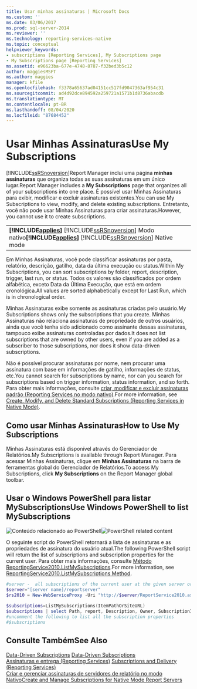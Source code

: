 ```yaml
---
title: Usar minhas assinaturas | Microsoft Docs
ms.custom: ''
ms.date: 03/06/2017
ms.prod: sql-server-2014
ms.reviewer: ''
ms.technology: reporting-services-native
ms.topic: conceptual
helpviewer_keywords:
- subscriptions [Reporting Services], My Subscriptions page
- My Subscriptions page [Reporting Services]
ms.assetid: e96623ba-677e-4748-8787-f32bed3b5c12
author: maggiesMSFT
ms.author: maggies
manager: kfile
ms.openlocfilehash: f3378a65637ad04151cc517fd9047363af954c31
ms.sourcegitcommit: ad4d92dce894592a259721a1571b1d8736abacdb
ms.translationtype: MT
ms.contentlocale: pt-BR
ms.lasthandoff: 08/04/2020
ms.locfileid: "87684452"
---
```

# <a name="use-my-subscriptions"></a><span data-ttu-id="e92cf-102">Usar Minhas Assinaturas</span><span class="sxs-lookup"><span data-stu-id="e92cf-102">Use My Subscriptions</span></span>
  [!INCLUDE[ssRSnoversion](../../../includes/ssrsnoversion-md.md)]<span data-ttu-id="e92cf-103">Report Manager inclui uma página **minhas assinaturas** que organiza todas as suas assinaturas em um único lugar.</span><span class="sxs-lookup"><span data-stu-id="e92cf-103">Report Manager includes a **My Subscriptions** page that organizes all of your subscriptions into one place.</span></span> <span data-ttu-id="e92cf-104">É possível usar Minhas Assinaturas para exibir, modificar e excluir assinaturas existentes.</span><span class="sxs-lookup"><span data-stu-id="e92cf-104">You can use My Subscriptions to view, modify, and delete existing subscriptions.</span></span> <span data-ttu-id="e92cf-105">Entretanto, você não pode usar Minhas Assinaturas para criar assinaturas.</span><span class="sxs-lookup"><span data-stu-id="e92cf-105">However, you cannot use it to create subscriptions.</span></span>  
  
||  
|-|  
|<span data-ttu-id="e92cf-106">**[!INCLUDE[applies](../../includes/applies-md.md)]** [!INCLUDE[ssRSnoversion](../../../includes/ssrsnoversion-md.md)] Modo nativo</span><span class="sxs-lookup"><span data-stu-id="e92cf-106">**[!INCLUDE[applies](../../includes/applies-md.md)]**  [!INCLUDE[ssRSnoversion](../../../includes/ssrsnoversion-md.md)] Native mode</span></span>|  
  
 <span data-ttu-id="e92cf-107">Em Minhas Assinaturas, você pode classificar assinaturas por pasta, relatório, descrição, gatilho, data da última execução ou status.</span><span class="sxs-lookup"><span data-stu-id="e92cf-107">Within My Subscriptions, you can sort subscriptions by folder, report, description, trigger, last run, or status.</span></span> <span data-ttu-id="e92cf-108">Todos os valores são classificados por ordem alfabética, exceto Data da Última Execução, que está em ordem cronológica.</span><span class="sxs-lookup"><span data-stu-id="e92cf-108">All values are sorted alphabetically except for Last Run, which is in chronological order.</span></span>  
  
 <span data-ttu-id="e92cf-109">Minhas Assinaturas exibe somente as assinaturas criadas pelo usuário.</span><span class="sxs-lookup"><span data-stu-id="e92cf-109">My Subscriptions shows only the subscriptions that you create.</span></span> <span data-ttu-id="e92cf-110">Minhas Assinaturas não relaciona assinaturas de propriedade de outros usuários, ainda que você tenha sido adicionado como assinante dessas assinaturas, tampouco exibe assinaturas controladas por dados.</span><span class="sxs-lookup"><span data-stu-id="e92cf-110">It does not list subscriptions that are owned by other users, even if you are added as a subscriber to those subscriptions, nor does it show data-driven subscriptions.</span></span>  
  
 <span data-ttu-id="e92cf-111">Não é possível procurar assinaturas por nome, nem procurar uma assinatura com base em informações de gatilho, informações de status, etc.</span><span class="sxs-lookup"><span data-stu-id="e92cf-111">You cannot search for subscriptions by name, nor can you search for subscriptions based on trigger information, status information, and so forth.</span></span> <span data-ttu-id="e92cf-112">Para obter mais informações, consulte [criar, modificar e excluir assinaturas padrão &#40;Reporting Services no modo nativo&#41;](create-and-manage-subscriptions-for-native-mode-report-servers.md).</span><span class="sxs-lookup"><span data-stu-id="e92cf-112">For more information, see [Create, Modify, and Delete Standard Subscriptions &#40;Reporting Services in Native Mode&#41;](create-and-manage-subscriptions-for-native-mode-report-servers.md).</span></span>  
  
## <a name="how-to-use-my-subscriptions"></a><span data-ttu-id="e92cf-113">Como usar Minhas Assinaturas</span><span class="sxs-lookup"><span data-stu-id="e92cf-113">How to Use My Subscriptions</span></span>  
 <span data-ttu-id="e92cf-114">Minhas Assinaturas está disponível através do Gerenciador de Relatórios.</span><span class="sxs-lookup"><span data-stu-id="e92cf-114">My Subscriptions is available through Report Manager.</span></span> <span data-ttu-id="e92cf-115">Para acessar Minhas Assinaturas, clique em **Minhas Assinaturas** na barra de ferramentas global do Gerenciador de Relatórios.</span><span class="sxs-lookup"><span data-stu-id="e92cf-115">To access My Subscriptions, click **My Subscriptions** on the Report Manager global toolbar.</span></span>  
  
## <a name="use-windows-powershell-to-list-mysubscriptions"></a><span data-ttu-id="e92cf-116">Usar o Windows PowerShell para listar MySubscriptions</span><span class="sxs-lookup"><span data-stu-id="e92cf-116">Use Windows PowerShell to list MySubscriptions</span></span>  
 <span data-ttu-id="e92cf-117">![Conteúdo relacionado ao PowerShell](../media/rs-powershellicon.jpg "Conteúdo relacionado ao PowerShell")</span><span class="sxs-lookup"><span data-stu-id="e92cf-117">![PowerShell related content](../media/rs-powershellicon.jpg "PowerShell related content")</span></span>  
  
 <span data-ttu-id="e92cf-118">O seguinte script do PowerShell retornará a lista de assinaturas e as propriedades de assinatura do usuário atual.</span><span class="sxs-lookup"><span data-stu-id="e92cf-118">The following PowerShell script will return the list of subscriptions and subscription properties for the current user.</span></span> <span data-ttu-id="e92cf-119">Para obter mais informações, consulte [Método ReportingService2010.ListMySubscriptions](https://technet.microsoft.com/library/reportservice2010.reportingservice2010.listmysubscriptions.aspx).</span><span class="sxs-lookup"><span data-stu-id="e92cf-119">For more information, see [ReportingService2010.ListMySubscriptions Method](https://technet.microsoft.com/library/reportservice2010.reportingservice2010.listmysubscriptions.aspx).</span></span>  
  
```powershell
#server -  all subscriptions of the current user at the given server or site  
$server="[server name]/reportserver"  
$rs2010 = New-WebServiceProxy -Uri "http://$server/ReportService2010.asmx" -Namespace SSRS.ReportingService2010 -UseDefaultCredential ;  
  
$subscriptions=ListMySubscriptions(ItemPathOrSiteURL)  
$subscriptions | select Path, report, Description, Owner, SubscriptionID, lastexecuted,Status  
#uncomment the following to list all the subscription properties  
#$subscriptions
```  
  
## <a name="see-also"></a><span data-ttu-id="e92cf-120">Consulte Também</span><span class="sxs-lookup"><span data-stu-id="e92cf-120">See Also</span></span>  
 <span data-ttu-id="e92cf-121">[Data-Driven Subscriptions](data-driven-subscriptions.md) </span><span class="sxs-lookup"><span data-stu-id="e92cf-121">[Data-Driven Subscriptions](data-driven-subscriptions.md) </span></span>  
 <span data-ttu-id="e92cf-122">[Assinaturas e entrega &#40;Reporting Services&#41;](subscriptions-and-delivery-reporting-services.md) </span><span class="sxs-lookup"><span data-stu-id="e92cf-122">[Subscriptions and Delivery &#40;Reporting Services&#41;](subscriptions-and-delivery-reporting-services.md) </span></span>  
 [<span data-ttu-id="e92cf-123">Criar e gerenciar assinaturas de servidores de relatório no modo Nativo</span><span class="sxs-lookup"><span data-stu-id="e92cf-123">Create and Manage Subscriptions for Native Mode Report Servers</span></span>](../create-manage-subscriptions-native-mode-report-servers.md)  
